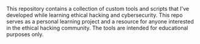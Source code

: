 This repository contains a collection of custom tools and scripts that I've developed while learning ethical hacking and cybersecurity. This repo serves as a personal learning project and a resource for anyone interested in the ethical hacking community. The tools are intended for educational purposes only.